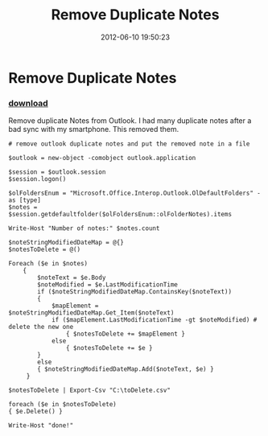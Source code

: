 ﻿---
pid:            3451
poster:         MichaelJ
title:          Remove Duplicate Notes
date:           2012-06-10 19:50:23
format:         posh
parent:         0
parent:         0

---

# Remove Duplicate Notes

### [download](3451.ps1)

Remove duplicate Notes from Outlook.  I had many duplicate notes after a bad sync with my smartphone.  This removed them.

```posh
# remove outlook duplicate notes and put the removed note in a file

$outlook = new-object -comobject outlook.application

$session = $outlook.session
$session.logon()

$olFoldersEnum = "Microsoft.Office.Interop.Outlook.OlDefaultFolders" -as [type]
$notes = $session.getdefaultfolder($olFoldersEnum::olFolderNotes).items

Write-Host "Number of notes:" $notes.count

$noteStringModifiedDateMap = @{}
$notesToDelete = @()

Foreach ($e in $notes)
    { 
        $noteText = $e.Body
        $noteModified = $e.LastModificationTime
        if ($noteStringModifiedDateMap.ContainsKey($noteText))
        {
            $mapElement = $noteStringModifiedDateMap.Get_Item($noteText)
            if ($mapElement.LastModificationTime -gt $noteModified) # delete the new one
                { $notesToDelete += $mapElement } 
            else
                { $notesToDelete += $e }
        }
        else
        { $noteStringModifiedDateMap.Add($noteText, $e) }
     }
     
$notesToDelete | Export-Csv "C:\toDelete.csv"

foreach ($e in $notesToDelete)
{ $e.Delete() }

Write-Host "done!"
```
